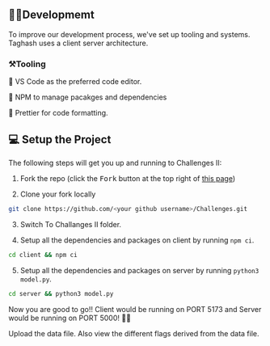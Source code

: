 ## 🧑‍💻Developmemt

To improve our development process, we've set up tooling and systems. Taghash uses a client server architecture.

### ⚒️Tooling

📌 VS Code as the preferred code editor.

📌 NPM to manage pacakges and dependencies

📌 Prettier for code formatting.

## 💻 Setup the Project

The following steps will get you up and running to Challenges II:

1. Fork the repo (click the <kbd>Fork</kbd> button at the top right of
   [this page](https://github.com/Bismay5467/Challenges.git))

2. Clone your fork locally

```sh
git clone https://github.com/<your github username>/Challenges.git
```
3. Switch To Challanges II folder.
   
4. Setup all the dependencies and packages on client by running `npm ci`.

```sh
cd client && npm ci
```

5. Setup all the dependencies and packages on server by running `python3 model.py`.

```sh
cd server && python3 model.py
```

Now you are good to go!! Client would be running on PORT 5173 and Server would be running on PORT 5000! 🚀✨

Upload the data file.
Also view the different flags derived from the data file.
